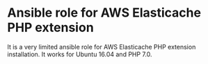 Ansible role for AWS Elasticache PHP extension
=========

It is a very limited ansible role for AWS Elasticache PHP extension
installation. It works for Ubuntu 16.04 and PHP 7.0.

